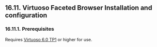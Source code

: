 <div>

<div>

<div>

<div>

## 16.11. Virtuoso Faceted Browser Installation and configuration

</div>

</div>

</div>

<div>

<div>

<div>

<div>

### 16.11.1. Prerequisites

</div>

</div>

</div>

Requires <a
href="http://sourceforge.net/project/showfiles.php?group_id=161622&amp;package_id=319652"
class="ulink" target="_top">Virtuoso 6.0 TP1</a> or higher for use.

</div>

</div>
